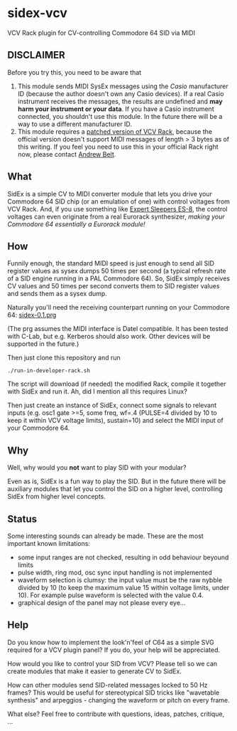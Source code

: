 # sidex-vcv
VCV Rack plugin for CV-controlling Commodore 64 SID via MIDI

## DISCLAIMER

Before you try this, you need to be aware that

1. This module sends MIDI SysEx messages using the _Casio_ manufacturer ID (because the author doesn't own any Casio devices). If a real Casio instrument receives the messages, the results are undefined and **may harm your instrument or your data**. If you have a Casio instrument connected, you shouldn't use this module. In the future there will be a way to use a different manufacturer ID.
2. This module requires a [patched version of VCV Rack](https://github.com/wipu/Rack/tree/sysex-send), because the official version doesn't support MIDI messages of length > 3 bytes as of this writing. If you feel you need to use this in your official Rack right now, please contact [Andrew Belt](https://github.com/VCVRack/Rack/issues/1433).

## What

SidEx is a simple CV to MIDI converter module that lets you drive your Commodore 64 SID chip (or an emulation of one) with control voltages from VCV Rack. And, if you use something like [Expert Sleepers ES-8](https://www.expert-sleepers.co.uk/es8.html), the control voltages can even originate from a real Eurorack synthesizer, _making your Commodore 64 essentially a Eurorack module!_

## How

Funnily enough, the standard MIDI speed is just enough to send all SID register values as sysex dumps 50 times per second (a typical refresh rate of a SID engine running in a PAL Commodore 64). So, SidEx simply receives CV values and 50 times per second converts them to SID register values and sends them as a sysex dump.

Naturally you'll need the receiving counterpart running on your Commodore 64: [sidex-0.1.prg](https://github.com/wipu/mockodore/releases/download/sidex-0.1/sidex-0.1.prg)

(The prg assumes the MIDI interface is Datel compatible. It has been tested with C-Lab, but e.g. Kerberos should also work. Other devices will be supported in the future.)

Then just clone this repository and run

    ./run-in-developer-rack.sh

The script will download (if needed) the modified Rack, compile it together with SidEx and run it. Ah, did I mention all this requires Linux?

Then just create an instance of SidEx, connect some signals to relevant inputs (e.g. osc1 gate >=5, some freq, wf=.4 (PULSE=4 divided by 10 to keep it within VCV voltage limits), sustain=10) and select the MIDI input of your Commodore 64.

## Why

Well, why would you **not** want to play SID with your modular?

Even as is, SidEx is a fun way to play the SID. But in the future there will be auxiliary modules that let you control the SID on a higher level, controlling SidEx from higher level concepts.

## Status

Some interesting sounds can already be made. These are the most important known limitations:

* some input ranges are not checked, resulting in odd behaviour beyound limits
* pulse width, ring mod, osc sync input handling is not implemented
* waveform selection is clumsy: the input value must be the raw nybble divided by 10 (to keep the maximum value 15 within voltage limits, under 10). For example pulse waveform is selected with the value 0.4.
* graphical design of the panel may not please every eye...

## Help

Do you know how to implement the look'n'feel of C64 as a simple SVG required for a VCV plugin panel? If you do, your help will be appreciated.

How would you like to control your SID from VCV? Please tell so we can create modules that make it easier to generate CV to SidEx.

How can other modules send SID-related messages locked to 50 Hz frames? This would be useful for stereotypical SID tricks like "wavetable synthesis" and arpeggios - changing the waveform or pitch on every frame.

What else? Feel free to contribute with questions, ideas, patches, critique, ...
